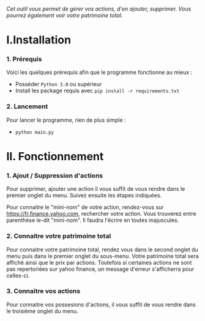 *Cet outil vous permet de gérer vos actions, d'en ajouter, supprimer. Vous pourrez également voir votre patrimoine total.*

<h1>I.Installation</h1>
<h3>1. Prérequis</h3>

Voici les quelques prérequis afin que le programme fonctionne au mieux :

- Posséder `Python 3.0` ou supérieur
- Install les package requis avec `pip install -r requirements.txt`

<h3>2. Lancement</h3>

Pour lancer le programme, rien de plus simple :

- `python main.py`

<h1>II. Fonctionnement</h1>
<h3>1. Ajout / Suppression d'actions</h3>

Pour supprimer, ajouter une action il vous suffit de vous rendre dans le premier onglet du menu. Suivez ensuite les étapes indiquées.

Pour connaitre le "mini-nom" de votre action, rendez-vous sur https://fr.finance.yahoo.com, rechercher votre action. Vous trouverez entre parenthèse le-dit "mini-nom". Il faudra l'écrire en toutes majuscules.


<h3>2. Connaitre votre patrimoine total</h3>

Pour connaitre votre patrimoine total, rendez vous dans le second onglet du menu puis dans le premier onglet du sous-menu.
Votre patrimoine total sera affiché ainsi que le prix par actions. Toutefois si certaines actions ne sont pas repertoriées sur yahoo finance, un message d'erreur s'afficherra pour celles-ci.


<h3>3. Connaitre vos actions</h3>

Pour connaitre vos possesions d'actions, il vous suffit de vous rendre dans le troisième onglet du menu.
